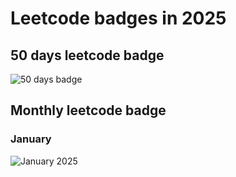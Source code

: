 # Leetcode badges in 2025

## 50 days leetcode badge

<img src="https://assets.leetcode.com/static_assets/others/2550.gif" alt="50 days badge">

## Monthly leetcode badge
### January

<img src="https://assets.leetcode.com/static_assets/marketing/202501.gif" alt="January 2025">
